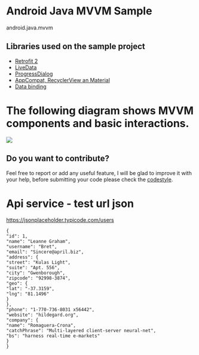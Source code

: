 # Android Java MVVM Sample
android.java.mvvm



Libraries used on the sample project
------------------------------------
* [Retrofit 2](http://square.github.io/retrofit/)
* [LiveData](https://developer.android.com/topic/libraries/architecture/livedata)
* [ProgressDialog](https://developer.android.com/reference/android/app/ProgressDialog)
* [AppCompat, RecyclerView an Material](http://developer.android.com/intl/es/tools/support-library/index.html)
* [Data binding](https://erikjhordan-rey.github.io/blog/2015/12/15/ANDROID-databinding-android.html)


# The following diagram shows MVVM components and basic interactions.
![](https://miro.medium.com/max/1212/1*BpxMFh7DdX0_hqX6ABkDgw.png)

Do you want to contribute?
--------------------------

Feel free to report or add any useful feature, I will be glad to improve it with your help, before submitting your code please check the [codestyle](https://github.com/square/java-code-styles).


# Api service - test url json

https://jsonplaceholder.typicode.com/users

```
{
"id": 1,
"name": "Leanne Graham",
"username": "Bret",
"email": "Sincere@april.biz",
"address": {
"street": "Kulas Light",
"suite": "Apt. 556",
"city": "Gwenborough",
"zipcode": "92998-3874",
"geo": {
"lat": "-37.3159",
"lng": "81.1496"
}
},
"phone": "1-770-736-8031 x56442",
"website": "hildegard.org",
"company": {
"name": "Romaguera-Crona",
"catchPhrase": "Multi-layered client-server neural-net",
"bs": "harness real-time e-markets"
}
}
```
